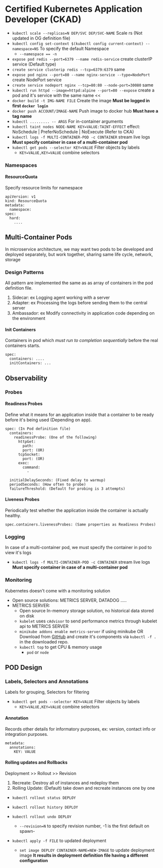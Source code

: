 # Certified Kubernetes Application Developer (CKAD)
- `kubectl scale --replicas=N DEP/SVC DEP/SVC-NAME` Scale rs (Not updated in OG definition file)
- `kubectl config set-context $(kubectl config current-context) --namespace=NS` To specify the default Namespace
  - `--namespace == -n`
- `expose pod redis --port=6379 --name redis-service` create clusterIP service (Default type)
- `create service clusterip redis --tcp=6379:6379` same
- `expose pod nginx --port=80 --name nginx-service --type=NodePort` create NodePort service
- `create service nodeport nginx --tcp=80:80 --node-port=30080` same
- `kubectl run httpd --image=httpd:alpine --port=80 --expose` create a pod and it's service with the same name <<
- `docker build -t IMG-NAME FILE` Create the image **Must be logged in first `docker login`**
- `docker push ACCOUNT/IMAGE-NAME` Push image to docker hub **Must have a tag name**
- `kubectl ......... -- ARGS` For in-container arguments
- `kubectl taint nodes NODE-NAME KEY=VALUE:TAINT-EFFECT` effect: NoSchedule | PreferNoSchedule | NoExecute (Refer to CKA)
- `kubectl logs -f MULTI-CONTAINER-POD -c CONTAINER` stream live logs **Must specify container in case of a multi-container pod**
- `kubectl get pods --selector KEY=VALUE` Filter objects by labels
  - `KEY=VALUE,KEY=VALUE` combine selectors

### Namespaces
#### ResourceQuota
Specify resource limits for namespace
```
apiVersion: v1
kind: ResourceQuota
metadata:
  namespace:
spec:
  hard:
    ....
```
## Multi-Container Pods
In microservice architecture, we may want two pods to be developed and deployed separately, but work together, sharing same life cycle, network, storage
### Design Patterns
All pattern are implemented the same as as array of containers in the pod definition file.
1. Sidecar: ex Logging agent working with a server
2. Adapter: ex Processing the logs before sending them to the central server
3. Ambassador: ex Modify connectivity in application code depending on the environment

#### Init Containers
Containers in pod which *must run to completion sequentially* before the real containers starts.
```
spec:
  containers: ....
  initContainers: ...
```

## Observability
### Probes
#### Readiness Probes
Define what it means for an application inside that a container to be ready before it's being used (Depending on app).
```
spec: (In Pod definition file)
  containers:
    readinessProbe: (One of the following)
      httpGet:
        path:
        port: (OR)
      tcpSocket: 
        port: (OR)
      exec: 
        command:
          - 
  
  initialDelaySeconds: (Fixed delay to warmup)
  periodSeconds: (How often to probe)
  failureThreshold: (Default for probing is 3 attempts)
```
#### Liveness Probes
Periodically test whether the application inside the container is actually healthy.
```
spec.containers.livenessProbes: (Same properties as Readiness Probes)
```
### Logging
In case of a multi-container pod, we must specify the container in pod to view it's logs
- `kubectl logs -f MULTI-CONTAINER-POD -c CONTAINER` stream live logs **Must specify container in case of a multi-container pod**
### Monitoring
Kubernetes doesn't come with a monitoring solution
- Open source solutions: METRICS SERVER, DATADOG .....
- METRICS SERVER:
  - Open source In-memory storage solution, no historical data stored on disk
  - `kubelet` uses `cAdvisor` to send performance metrics through kubelet api to METRICS SERVER
  - `minikube addons enable metrics-server` if using minikube OR Download from [GitHub](https://github.com/kodekloudhub/kubernetes-metrics-server) and create it's components via `kubectl -f .` in the downloaded repo.
  - `kubectl top` to get CPU & memory usage
    - `pod` or `node`

## POD Design
### Labels, Selectors and Annotations
Labels for grouping, Selectors for filtering
- `kubectl get pods --selector KEY=VALUE` Filter objects by labels
  - `KEY=VALUE,KEY=VALUE` combine selectors
#### Annotation
Records other details for informatory purposes, ex: version, contact info or integration purposes.
```
metadata:
  annotations:
    KEY: VALUE
```
#### Rolling updates and Rollbacks
Deployment >> Rollout >> Revision
1. Recreate: Destroy all of instances and redeploy them
2. Rolling Update: (Default) take down and recreate instances one by one
- `kubectl rollout status DEPLOY`
- `kubectl rollout history DEPLOY`
- `kubectl rollout undo DEPLOY`
  - `--revision=N` to specify revision number, -1 is the first default on spawn-

- `kubectl apply -f FILE` to updated deployment 
  - `set image DEPLOY CONTAINER-NAME=NEW-IMAGE` to update deployment image **It results in deployment definition file having a different configuration**